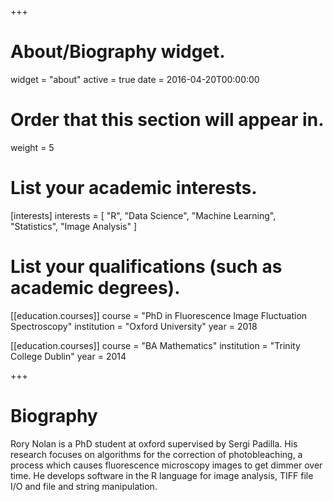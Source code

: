 +++
# About/Biography widget.
widget = "about"
active = true
date = 2016-04-20T00:00:00

# Order that this section will appear in.
weight = 5

# List your academic interests.
[interests]
  interests = [
    "R",
    "Data Science",
    "Machine Learning",
    "Statistics",
    "Image Analysis"
  ]

# List your qualifications (such as academic degrees).
[[education.courses]]
  course = "PhD in Fluorescence Image Fluctuation Spectroscopy"
  institution = "Oxford University"
  year = 2018

[[education.courses]]
  course = "BA Mathematics"
  institution = "Trinity College Dublin"
  year = 2014
 
+++

# Biography

Rory Nolan is a PhD student at oxford supervised by Sergi Padilla. His research focuses on algorithms for the correction of photobleaching, a process which causes fluorescence microscopy images to get dimmer over time. He develops software in the R language for image analysis, TIFF file I/O and file and string manipulation. 
